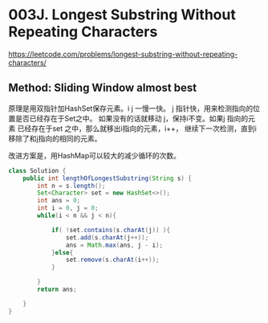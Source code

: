 # 003J. Longest Substring Without Repeating Characters
https://leetcode.com/problems/longest-substring-without-repeating-characters/

## Method: Sliding Window almost best

原理是用双指针加HashSet保存元素。i j 一慢一快。
j 指针快，用来检测指向的位置是否已经存在于Set之中。
如果没有的话就移动 j，保持i不变。如果j 指向的元素
已经存在于set 之中，那么就移出i指向的元素，i++，
继续下一次检测，直到i移除了和j指向的相同的元素。

改进方案是，用HashMap可以较大的减少循环的次数。
```Java
class Solution {
    public int lengthOfLongestSubstring(String s) {
        int n = s.length();
        Set<Character> set = new HashSet<>();
        int ans = 0;
        int i = 0, j = 0;
        while(i < n && j < n){

            if( !set.contains(s.charAt(j)) ){
                set.add(s.charAt(j++));
                ans = Math.max(ans, j - i);
            }else{
                set.remove(s.charAt(i++));
            }

        }
        return ans;

    }
}
```
